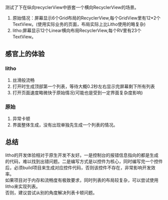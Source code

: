 测试了下在纵向recyclerView中嵌套一个横向RecyclerView的场景。
1. 原始情况：屏幕显示6个Grid布局的RecyclerView,每个GridView里有12*2个TextView。(使用实际业务的页面，布局实际上比Litho使用的略复杂)
2. litho:屏幕显示12个Linear横向布局RecyclerView,每个RV里有23个TextView。
## 感官上的体验
### litho
1. 丝滑般流畅
2. 打开时生成顶部第一个列表，等待大概0.2秒左右显示完屏幕剩下所有列表
3. 打开页面速度略微快于原始情况(可能也是受到一定界面复杂度影响)
### 原始
1. 异常卡顿
2. 界面整体生成，没有出现单独先生成一个列表的情况。
## 总结
litho的开发体验相对于原生开发不友好。一是控制台的报错信息指向的都是生成的代码，难以找到出错问题。二是编写方式是以控件为核心，同时编写完一个控件后，必须build项目来生成对应控件代码，否则该控件不存在，非常影响开发效率。<br>
如果项目对于内存和流畅度有极致要求，同时列表的布局较复杂，可以尝试使用litho来实现列表。<br>
否则，建议尝试从别的角度解决列表卡顿问题。
